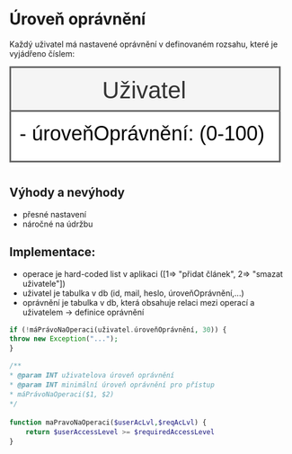# Úroveň oprávnění
Každý uživatel má nastavené oprávnění v definovaném rozsahu, které je vyjádřeno číslem:

![Alt text](./data/2.png#300)

## Výhody a nevýhody

- přesné nastavení
- náročné na údržbu

## Implementace:
- operace je hard-coded list v aplikaci ([1=> "přidat článek", 2=> "smazat uživatele"])
- uživatel je tabulka v db (id, mail, heslo, úroveňOprávnění,...)
- oprávnění je tabulka v db, která obsahuje relaci mezi operací a uživatelem -> definice oprávnění


```php
if (!máPrávoNaOperaci(uživatel.úroveňOprávnění, 30)) {
throw new Exception("...");
}
````


```php
/**
* @param INT uživatelova úroveň oprávnění
* @param INT minimální úroveň oprávnění pro přístup
* máPrávoNaOperaci($1, $2)
*/

function maPravoNaOperaci($userAcLvl,$reqAcLvl) {
    return $userAccessLevel >= $requiredAccessLevel
}
````



